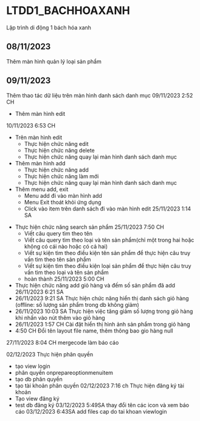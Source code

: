 # LTDD1_BACHHOAXANH
Lập trình di động 1 bách hóa xanh

## 08/11/2023
Thêm màn hình quản lý loại sản phẩm

## 09/11/2023
Thêm thao tác dữ liệu trên màn hình danh sách danh mục 
09/11/2023 2:52 CH
+ Thêm màn hình edit 


10/11/2023 6:53 CH
+ Trên màn hình edit  
    - Thực hiện chức năng edit
    - Thực hiện chức năng delete
    - Thực hiện chức năng quay lại màn hình danh sách danh mục
+ Thêm màn hình add 
    - Thực hiện chức năng add
    - Thực hiện chức năng làm mới
    - Thực hiện chức năng quay lại màn hình danh sách danh mục
+ Thêm menu add, exit 
    - Menu add đi vào màn hình add
    - Menu Exit thoát khỏi ứng dụng
    - Click vào item trên danh sách đi vào màn hình edit
25/11/2023 1:14 SA
- Thực hiện chức năng search sản phẩm 25/11/2023 7:50 CH
    - Viết câu query tìm theo tên
    - Viết câu query tìm theo loại và tên sản phẩm(chỉ một trong hai hoặc không có cái nào hoặc có cả hai)
    - Viết sự kiện tìm theo điều kiện tên sản phẩm để thực hiện câu truy vấn tìm theo tên sản phẩm
    - Viết sự kiện tìm theo điều kiện loại sản phẩm để thực hiện câu truy vấn tìm theo loại và tên sản phẩm
    - hoàn thành 25/11/2023 5:00 CH
- Thực hiện chức năng add giỏ hàng và đếm số sản phẩm đã add
26/11/2023 6:21 SA
- 26/11/2023 9:21 SA Thực hiện chức năng hiển thị danh sách giỏ hàng (offline: số lượng sản phẩm trong db không giảm)
- 26/11/2023 10:03 SA Thực hiện việc tăng giảm số lượng trong giỏ hàng khi nhấn vào nút thêm vào giỏ hàng
- 26/11/2023 1:57 CH Cài đặt hiển thị hình ảnh sản phẩm trong giỏ hàng
- 4:50 CH Đổi tên layout file name, thêm thông bao gio hàng null

27/11/2023 8:04 CH mergecode làm báo cáo

02/12/2023 Thực hiện phân quyền 
- tạo view login
- phân quyền onprepareoptionmenuitem
- tạo db phân quyền 
- tạo tài khoản phân quyền
02/12/2023 7:16 ch Thực hiện đăng ký tài khoản
- Tạo view đăng ký
- test db đăng ký
03/12/2023 5:49SA thay đổi tên các icon và xem báo cáo
03/12/2023 6:43SA add files cap do tai khoan viewlogin